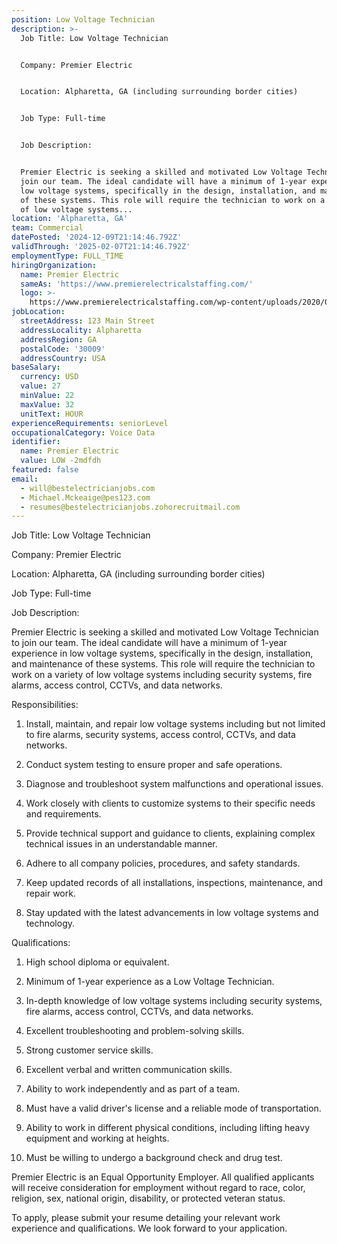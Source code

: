 ```yaml
---
position: Low Voltage Technician
description: >-
  Job Title: Low Voltage Technician


  Company: Premier Electric


  Location: Alpharetta, GA (including surrounding border cities)


  Job Type: Full-time


  Job Description:


  Premier Electric is seeking a skilled and motivated Low Voltage Technician to
  join our team. The ideal candidate will have a minimum of 1-year experience in
  low voltage systems, specifically in the design, installation, and maintenance
  of these systems. This role will require the technician to work on a variety
  of low voltage systems...
location: 'Alpharetta, GA'
team: Commercial
datePosted: '2024-12-09T21:14:46.792Z'
validThrough: '2025-02-07T21:14:46.792Z'
employmentType: FULL_TIME
hiringOrganization:
  name: Premier Electric
  sameAs: 'https://www.premierelectricalstaffing.com/'
  logo: >-
    https://www.premierelectricalstaffing.com/wp-content/uploads/2020/05/Premier-Electrical-Staffing-logo.png
jobLocation:
  streetAddress: 123 Main Street
  addressLocality: Alpharetta
  addressRegion: GA
  postalCode: '30009'
  addressCountry: USA
baseSalary:
  currency: USD
  value: 27
  minValue: 22
  maxValue: 32
  unitText: HOUR
experienceRequirements: seniorLevel
occupationalCategory: Voice Data
identifier:
  name: Premier Electric
  value: LOW -2mdfdh
featured: false
email:
  - will@bestelectricianjobs.com
  - Michael.Mckeaige@pes123.com
  - resumes@bestelectricianjobs.zohorecruitmail.com
---
```




Job Title: Low Voltage Technician

Company: Premier Electric

Location: Alpharetta, GA (including surrounding border cities)

Job Type: Full-time

Job Description:

Premier Electric is seeking a skilled and motivated Low Voltage Technician to join our team. The ideal candidate will have a minimum of 1-year experience in low voltage systems, specifically in the design, installation, and maintenance of these systems. This role will require the technician to work on a variety of low voltage systems including security systems, fire alarms, access control, CCTVs, and data networks. 

Responsibilities:

1. Install, maintain, and repair low voltage systems including but not limited to fire alarms, security systems, access control, CCTVs, and data networks.

2. Conduct system testing to ensure proper and safe operations.

3. Diagnose and troubleshoot system malfunctions and operational issues.

4. Work closely with clients to customize systems to their specific needs and requirements.

5. Provide technical support and guidance to clients, explaining complex technical issues in an understandable manner.

6. Adhere to all company policies, procedures, and safety standards.

7. Keep updated records of all installations, inspections, maintenance, and repair work.

8. Stay updated with the latest advancements in low voltage systems and technology.

Qualifications:

1. High school diploma or equivalent.

2. Minimum of 1-year experience as a Low Voltage Technician.

3. In-depth knowledge of low voltage systems including security systems, fire alarms, access control, CCTVs, and data networks.

4. Excellent troubleshooting and problem-solving skills.

5. Strong customer service skills.

6. Excellent verbal and written communication skills.

7. Ability to work independently and as part of a team.

8. Must have a valid driver's license and a reliable mode of transportation.

9. Ability to work in different physical conditions, including lifting heavy equipment and working at heights.

10. Must be willing to undergo a background check and drug test.

Premier Electric is an Equal Opportunity Employer. All qualified applicants will receive consideration for employment without regard to race, color, religion, sex, national origin, disability, or protected veteran status. 

To apply, please submit your resume detailing your relevant work experience and qualifications. We look forward to your application.